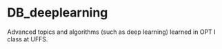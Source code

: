 # DB_deeplearning
Advanced topics and algorithms (such as deep learning) learned in OPT I class at UFFS.
